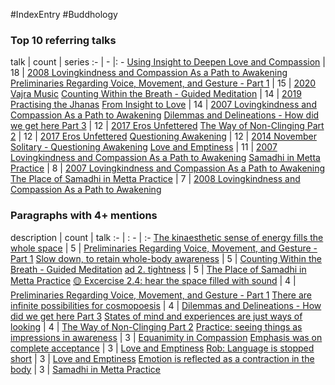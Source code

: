 #IndexEntry #Buddhology

### Top 10 referring talks
talk | count | series
:- | - |: -
<a data-href="Using Insight to Deepen Love and Compassion" href="Using+Insight+to+Deepen+Love+and+Compassion" class="internal-link" target="_blank" rel="noopener">Using Insight to Deepen Love and Compassion</a> | 18 | <a data-href="2008 Lovingkindness and Compassion As a Path to Awakening" href="2008+Lovingkindness+and+Compassion+As+a+Path+to+Awakening" class="internal-link" target="_blank" rel="noopener">2008 Lovingkindness and Compassion As a Path to Awakening</a>
<a data-href="Preliminaries Regarding Voice, Movement, and Gesture - Part 1" href="Preliminaries+Regarding+Voice%2C+Movement%2C+and+Gesture+-+Part+1" class="internal-link" target="_blank" rel="noopener">Preliminaries Regarding Voice, Movement, and Gesture - Part 1</a> | 15 | <a data-href="2020 Vajra Music" href="2020+Vajra+Music" class="internal-link" target="_blank" rel="noopener">2020 Vajra Music</a>
<a data-href="Counting Within the Breath - Guided Meditation" href="Counting+Within+the+Breath+-+Guided+Meditation" class="internal-link" target="_blank" rel="noopener">Counting Within the Breath - Guided Meditation</a> | 14 | <a data-href="2019 Practising the Jhanas" href="2019+Practising+the+Jhanas" class="internal-link" target="_blank" rel="noopener">2019 Practising the Jhanas</a>
<a data-href="From Insight to Love" href="From+Insight+to+Love" class="internal-link" target="_blank" rel="noopener">From Insight to Love</a> | 14 | <a data-href="2007 Lovingkindness and Compassion As a Path to Awakening" href="2007+Lovingkindness+and+Compassion+As+a+Path+to+Awakening" class="internal-link" target="_blank" rel="noopener">2007 Lovingkindness and Compassion As a Path to Awakening</a>
<a data-href="Dilemmas and Delineations - How did we get here Part 3" href="Dilemmas+and+Delineations+-+How+did+we+get+here+Part+3" class="internal-link" target="_blank" rel="noopener">Dilemmas and Delineations - How did we get here Part 3</a> | 12 | <a data-href="2017 Eros Unfettered" href="2017+Eros+Unfettered" class="internal-link" target="_blank" rel="noopener">2017 Eros Unfettered</a>
<a data-href="The Way of Non-Clinging Part 2" href="The+Way+of+Non-Clinging+Part+2" class="internal-link" target="_blank" rel="noopener">The Way of Non-Clinging Part 2</a> | 12 | <a data-href="2017 Eros Unfettered" href="2017+Eros+Unfettered" class="internal-link" target="_blank" rel="noopener">2017 Eros Unfettered</a>
<a data-href="Questioning Awakening" href="Questioning+Awakening" class="internal-link" target="_blank" rel="noopener">Questioning Awakening</a> | 12 | <a data-href="2014 November Solitary - Questioning Awakening" href="2014+November+Solitary+-+Questioning+Awakening" class="internal-link" target="_blank" rel="noopener">2014 November Solitary - Questioning Awakening</a>
<a data-href="Love and Emptiness" href="Love+and+Emptiness" class="internal-link" target="_blank" rel="noopener">Love and Emptiness</a> | 11 | <a data-href="2007 Lovingkindness and Compassion As a Path to Awakening" href="2007+Lovingkindness+and+Compassion+As+a+Path+to+Awakening" class="internal-link" target="_blank" rel="noopener">2007 Lovingkindness and Compassion As a Path to Awakening</a>
<a data-href="Samadhi in Metta Practice" href="Samadhi+in+Metta+Practice" class="internal-link" target="_blank" rel="noopener">Samadhi in Metta Practice</a> | 8 | <a data-href="2007 Lovingkindness and Compassion As a Path to Awakening" href="2007+Lovingkindness+and+Compassion+As+a+Path+to+Awakening" class="internal-link" target="_blank" rel="noopener">2007 Lovingkindness and Compassion As a Path to Awakening</a>
<a data-href="The Place of Samadhi in Metta Practice" href="The+Place+of+Samadhi+in+Metta+Practice" class="internal-link" target="_blank" rel="noopener">The Place of Samadhi in Metta Practice</a> | 7 | <a data-href="2008 Lovingkindness and Compassion As a Path to Awakening" href="2008+Lovingkindness+and+Compassion+As+a+Path+to+Awakening" class="internal-link" target="_blank" rel="noopener">2008 Lovingkindness and Compassion As a Path to Awakening</a>

### Paragraphs with 4+ mentions
description | count | talk
:- | : - | :-
<a aria-label-position="top" aria-label="Preliminaries Regarding Voice, Movement, and Gesture - Part 1 > The kinaesthetic sense of energy fills the whole space" data-href="Preliminaries Regarding Voice, Movement, and Gesture - Part 1#The kinaesthetic sense of energy fills the whole space" href="Preliminaries+Regarding+Voice%2C+Movement%2C+and+Gesture+-+Part+1#The+kinaesthetic+sense+of+energy+fills+the+whole+space" class="internal-link" target="_blank" rel="noopener">The kinaesthetic sense of energy fills the whole space</a> | 5 | <a data-href="Preliminaries Regarding Voice, Movement, and Gesture - Part 1" href="Preliminaries+Regarding+Voice%2C+Movement%2C+and+Gesture+-+Part+1" class="internal-link" target="_blank" rel="noopener">Preliminaries Regarding Voice, Movement, and Gesture - Part 1</a>
<a aria-label-position="top" aria-label="Counting Within the Breath - Guided Meditation > Slow down to retain whole-body awareness" data-href="Counting Within the Breath - Guided Meditation#Slow down to retain whole-body awareness" href="Counting+Within+the+Breath+-+Guided+Meditation#Slow+down+to+retain+whole-body+awareness" class="internal-link" target="_blank" rel="noopener">Slow down, to retain whole-body awareness</a> | 5 | <a data-href="Counting Within the Breath - Guided Meditation" href="Counting+Within+the+Breath+-+Guided+Meditation" class="internal-link" target="_blank" rel="noopener">Counting Within the Breath - Guided Meditation</a>
<a aria-label-position="top" aria-label="The Place of Samadhi in Metta Practice > ad 2 tightness" data-href="The Place of Samadhi in Metta Practice#ad 2 tightness" href="The+Place+of+Samadhi+in+Metta+Practice#ad+2+tightness" class="internal-link" target="_blank" rel="noopener">ad 2. tightness</a> | 5 | <a data-href="The Place of Samadhi in Metta Practice" href="The+Place+of+Samadhi+in+Metta+Practice" class="internal-link" target="_blank" rel="noopener">The Place of Samadhi in Metta Practice</a>
<a aria-label-position="top" aria-label="Preliminaries Regarding Voice, Movement, and Gesture - Part 1 > 🟡 Excercise 2 4 hear the space filled with sound" data-href="Preliminaries Regarding Voice, Movement, and Gesture - Part 1#🟡 Excercise 2 4 hear the space filled with sound" href="Preliminaries+Regarding+Voice%2C+Movement%2C+and+Gesture+-+Part+1#%F0%9F%9F%A1+Excercise+2+4+hear+the+space+filled+with+sound" class="internal-link" target="_blank" rel="noopener">🟡 Excercise 2.4: hear the space filled with sound</a> | 4 | <a data-href="Preliminaries Regarding Voice, Movement, and Gesture - Part 1" href="Preliminaries+Regarding+Voice%2C+Movement%2C+and+Gesture+-+Part+1" class="internal-link" target="_blank" rel="noopener">Preliminaries Regarding Voice, Movement, and Gesture - Part 1</a>
<a aria-label-position="top" aria-label="Dilemmas and Delineations - How did we get here Part 3 > There are infinite possibilities for cosmopoesis" data-href="Dilemmas and Delineations - How did we get here Part 3#There are infinite possibilities for cosmopoesis" href="Dilemmas+and+Delineations+-+How+did+we+get+here+Part+3#There+are+infinite+possibilities+for+cosmopoesis" class="internal-link" target="_blank" rel="noopener">There are infinite possibilities for cosmopoesis</a> | 4 | <a data-href="Dilemmas and Delineations - How did we get here Part 3" href="Dilemmas+and+Delineations+-+How+did+we+get+here+Part+3" class="internal-link" target="_blank" rel="noopener">Dilemmas and Delineations - How did we get here Part 3</a>
<a aria-label-position="top" aria-label="The Way of Non-Clinging Part 2 > States of mind and experiences are just ways of looking" data-href="The Way of Non-Clinging Part 2#States of mind and experiences are just ways of looking" href="The+Way+of+Non-Clinging+Part+2#States+of+mind+and+experiences+are+just+ways+of+looking" class="internal-link" target="_blank" rel="noopener">States of mind and experiences are just ways of looking</a> | 4 | <a data-href="The Way of Non-Clinging Part 2" href="The+Way+of+Non-Clinging+Part+2" class="internal-link" target="_blank" rel="noopener">The Way of Non-Clinging Part 2</a>
<a aria-label-position="top" aria-label="Equanimity in Compassion > Practice seeing things as impressions in awareness" data-href="Equanimity in Compassion#Practice seeing things as impressions in awareness" href="Equanimity+in+Compassion#Practice+seeing+things+as+impressions+in+awareness" class="internal-link" target="_blank" rel="noopener">Practice: seeing things as impressions in awareness</a> | 3 | <a data-href="Equanimity in Compassion" href="Equanimity+in+Compassion" class="internal-link" target="_blank" rel="noopener">Equanimity in Compassion</a>
<a aria-label-position="top" aria-label="Love and Emptiness > Emphasis was on complete acceptance" data-href="Love and Emptiness#Emphasis was on complete acceptance" href="Love+and+Emptiness#Emphasis+was+on+complete+acceptance" class="internal-link" target="_blank" rel="noopener">Emphasis was on complete acceptance</a> | 3 | <a data-href="Love and Emptiness" href="Love+and+Emptiness" class="internal-link" target="_blank" rel="noopener">Love and Emptiness</a>
<a aria-label-position="top" aria-label="Love and Emptiness > Rob Language is stopped short" data-href="Love and Emptiness#Rob Language is stopped short" href="Love+and+Emptiness#Rob+Language+is+stopped+short" class="internal-link" target="_blank" rel="noopener">Rob: Language is stopped short</a> | 3 | <a data-href="Love and Emptiness" href="Love+and+Emptiness" class="internal-link" target="_blank" rel="noopener">Love and Emptiness</a>
<a aria-label-position="top" aria-label="Samadhi in Metta Practice > Emotion is reflected as a contraction in the body" data-href="Samadhi in Metta Practice#Emotion is reflected as a contraction in the body" href="Samadhi+in+Metta+Practice#Emotion+is+reflected+as+a+contraction+in+the+body" class="internal-link" target="_blank" rel="noopener">Emotion is reflected as a contraction in the body</a> | 3 | <a data-href="Samadhi in Metta Practice" href="Samadhi+in+Metta+Practice" class="internal-link" target="_blank" rel="noopener">Samadhi in Metta Practice</a>

